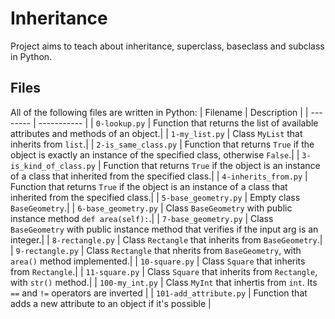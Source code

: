# Inheritance
Project aims to teach about inheritance, superclass, baseclass and subclass in Python.

## Files
All of the following files are written in Python:
| Filename | Description |
| -------- | ----------- |
| `0-lookup.py` | Function that returns the list of available attributes and methods of an object.|
| `1-my_list.py` | Class `MyList` that inherits from `list`.|
| `2-is_same_class.py` | Function that returns `True` if the object is exactly an instance of the specified class, otherwise `False`.|
| `3-is_kind_of_class.py` | Function that returns `True` if the object is an instance of a class that inherited from the specified class.|
| `4-inherits_from.py` | Function that returns `True` if the object is an instance of a class that inherited from the specified class.|
| `5-base_geometry.py` | Empty class `BaseGeometry`.|
| `6-base_geometry.py` | Class `BaseGeometry` with public instance method `def area(self):`.|
| `7-base_geometry.py` | Class `BaseGeometry` with public instance method that verifies if the input arg is an integer.|
| `8-rectangle.py` | Class `Rectangle` that inherits from `BaseGeometry`.|
| `9-rectangle.py` | Class `Rectangle` that nherits from `BaseGeometry`, with `area()` method implemented.|
| `10-square.py` | Class `Square` that inherits from `Rectangle`.|
| `11-square.py` | Class `Square` that inherits from `Rectangle`, with `str()` method.|
| `100-my_int.py` | Class `MyInt` that inhertis from `int`. Its `==` and `!=` operators are inverted |
| `101-add_attribute.py` | Function that adds a new attribute to an object if it's possible |
